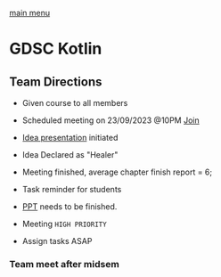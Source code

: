 [main menu](./README.md)

# GDSC Kotlin

## Team Directions

-   Given course to all members
-   Scheduled meeting on 23/09/2023 @10PM [Join](https://meet.google.com/nre-azdj-iqt)
-   [Idea presentation](https://patnanit-my.sharepoint.com/:p:/r/personal/banavathur_ug20_cse_nitp_ac_in/_layouts/15/Doc.aspx?sourcedoc=%7B3B352D1C-B225-46E9-BE6F-BDEE7545B138%7D&file=Presentation6.pptx&action=edit&mobileredirect=true&DefaultItemOpen=1&login_hint=banavathur.ug20.cse%40nitp.ac.in&ct=1695474280073&wdOrigin=OFFICECOM-WEB.START.REC&cid=227dcd3c-40e1-4e5c-b77f-ae4b91a51717&wdPreviousSessionSrc=HarmonyWeb&wdPreviousSession=169711be-30c2-4895-8861-4e8c7b462553) initiated
-   Idea Declared as "Healer"
-   Meeting finished, average chapter finish report = 6;
-   Task reminder for students
-   [PPT](https://patnanit-my.sharepoint.com/:p:/r/personal/banavathur_ug20_cse_nitp_ac_in/_layouts/15/Doc.aspx?sourcedoc=%7B3B352D1C-B225-46E9-BE6F-BDEE7545B138%7D&file=Presentation6.pptx&action=edit&mobileredirect=true&DefaultItemOpen=1&login_hint=banavathur.ug20.cse%40nitp.ac.in&ct=1695474280073&wdOrigin=OFFICECOM-WEB.START.REC&cid=227dcd3c-40e1-4e5c-b77f-ae4b91a51717&wdPreviousSessionSrc=HarmonyWeb&wdPreviousSession=169711be-30c2-4895-8861-4e8c7b462553) needs to be finished.

- Meeting `HIGH PRIORITY`
- Assign tasks ASAP

### Team meet after midsem